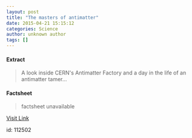 ```yaml
---
layout: post
title: "The masters of antimatter"
date: 2015-04-21 15:15:12
categories: Science
author: unknown author
tags: []
---
```



#### Extract
>A look inside CERN's Antimatter Factory and a day in the life of an antimatter tamer...

#### Factsheet
>factsheet unavailable

[Visit Link](http://feedproxy.google.com/~r/PhysicsWorld/~3/dVgXjXO0ihY/the-masters-of-antimatter)

id:  112502


